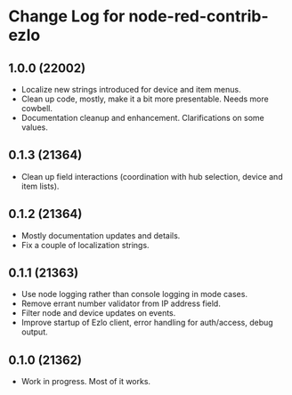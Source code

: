 # Change Log for node-red-contrib-ezlo

## 1.0.0 (22002)

* Localize new strings introduced for device and item menus.
* Clean up code, mostly, make it a bit more presentable. Needs more cowbell.
* Documentation cleanup and enhancement. Clarifications on some values.

## 0.1.3 (21364)

* Clean up field interactions (coordination with hub selection, device and item lists).

## 0.1.2 (21364)

* Mostly documentation updates and details.
* Fix a couple of localization strings.

## 0.1.1 (21363)

* Use node logging rather than console logging in mode cases.
* Remove errant number validator from IP address field.
* Filter node and device updates on events.
* Improve startup of Ezlo client, error handling for auth/access, debug output.

## 0.1.0 (21362)

* Work in progress. Most of it works.
